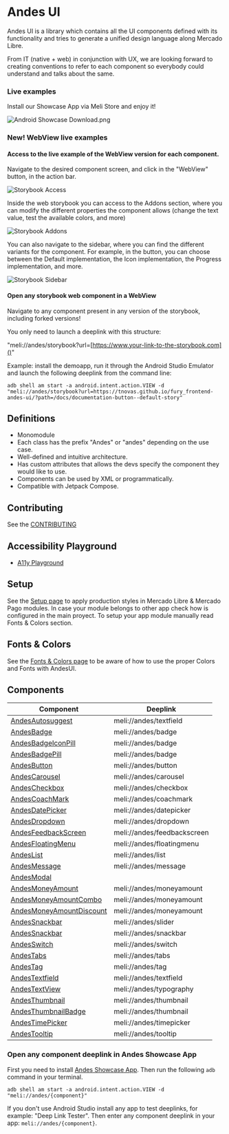 # Andes UI

Andes UI is a library which contains all the UI components defined with its functionality and tries to generate a unified design language along Mercado Libre.

From IT (native + web) in conjunction with UX, we are looking forward to creating conventions to refer to each component so everybody could understand and talks about the same.

### Live examples
Install our Showcase App via Meli Store and enjoy it!

![Android Showcase Download.png](resources/android-showcase-meli-store-download.png)

### New! WebView live examples
#### Access to the live example of the WebView version for each component.
Navigate to the desired component screen, and click in the "WebView" button, in the action bar.

![Storybook Access](resources/storybook-access.png)

Inside the web storybook you can access to the Addons section, where you can modify the different properties the component allows (change the text value, test the available colors, and more)

![Storybook Addons](resources/storybook-addons.png)

You can also navigate to the sidebar, where you can find the different variants for the component. For example, in the button, you can choose between the Default implementation, the Icon implementation, the Progress implementation, and more.

![Storybook Sidebar](resources/storybook-sidebar.png)

#### Open any storybook web component in a WebView
Navigate to any component present in any version of the storybook, including forked versions!

You only need to launch a deeplink with this structure:

"meli://andes/storybook?url=[https://www.your-link-to-the-storybook.com]()"

Example: install the demoapp, run it through the Android Studio Emulator and launch the following deeplink from the command line:

```console
adb shell am start -a android.intent.action.VIEW -d "meli://andes/storybook?url=https://tnovas.github.io/fury_frontend-andes-ui/?path=/docs/documentation-button--default-story"
```

## Definitions

* Monomodule
* Each class has the prefix "Andes" or "andes" depending on the use case.
* Well-defined and intuitive architecture.
* Has custom attributes that allows the devs specify the component they would like to use.
* Components can be used by XML or programmatically.
* Compatible with Jetpack Compose.

## Contributing
See the [CONTRIBUTING](https://github.com/mercadolibre/fury_andesui-android/blob/master/CONTRIBUTING.md)

## Accessibility Playground
* [A11y Playground](a11y-playground/A11yPlayground.md)

## Setup
See the [Setup page](Setup.md) to apply production styles in Mercado Libre & Mercado Pago modules. In case your module belongs to other app check how is configured in the main proyect. To setup your app module manually read Fonts & Colors section.

## Fonts & Colors
See the [Fonts & Colors page](Fonts&Colors.md) to be aware of how to use the proper Colors and Fonts with AndesUI.

## Components
| Component | Deeplink |
| -------- | -------- |
| [AndesAutosuggest](autosuggest/AndesAutosuggest.md) | meli://andes/textfield |
| [AndesBadge](badge/AndesBadge.md) | meli://andes/badge |
| [AndesBadgeIconPill](badge/AndesBadgeIconPill.md) | meli://andes/badge |
| [AndesBadgePill](badge/AndesBadgePill.md) | meli://andes/badge |
| [AndesButton](button/AndesButton.md) | meli://andes/button |
| [AndesCarousel](carousel/AndesCarousel.md) | meli://andes/carousel |
| [AndesCheckbox](checkbox/AndesCheckbox.md) | meli://andes/checkbox |
| [AndesCoachMark](coachmark/AndesCoachMark.md) | meli://andes/coachmark |
| [AndesDatePicker](datepicker/AndesDatePicker.md) | meli://andes/datepicker |
| [AndesDropdown](dropdown/AndesDropdown.md) | meli://andes/dropdown |
| [AndesFeedbackScreen](feedbackscreen/AndesFeedbackScreen.md) | meli://andes/feedbackscreen |
| [AndesFloatingMenu](floatingmenu/AndesFloatingMenu.md) | meli://andes/floatingmenu |
| [AndesList](list/AndesList.md) | meli://andes/list |
| [AndesMessage](message/AndesMessage.md) | meli://andes/message |
| [AndesModal](modal/AndesModal.md) |  |
| [AndesMoneyAmount](moneyamount/AndesMoneyAmount.md) | meli://andes/moneyamount |
| [AndesMoneyAmountCombo](moneyamount/AndesMoneyAmountCombo.md) | meli://andes/moneyamount |
| [AndesMoneyAmountDiscount](moneyamount/AndesMoneyAmountDiscount.md) | meli://andes/moneyamount |
| [AndesSnackbar](slider/AndesSlider.md) | meli://andes/slider |
| [AndesSnackbar](snackbar/AndesSnackbar.md) | meli://andes/snackbar |
| [AndesSwitch](switch/AndesSwitch.md) | meli://andes/switch |
| [AndesTabs](tabs/AndesTabs.md) | meli://andes/tabs |
| [AndesTag](tag/AndesTag.md) | meli://andes/tag |
| [AndesTextfield](textfield/AndesTextfield.md) | meli://andes/textfield |
| [AndesTextView](textview/AndesTextView.md) | meli://andes/typography |
| [AndesThumbnail](thumbnail/AndesThumbnail.md) | meli://andes/thumbnail |
| [AndesThumbnailBadge](thumbnail/AndesThumbnailBadge.md) | meli://andes/thumbnail |
| [AndesTimePicker](timepicker/AndesTimePicker.md) | meli://andes/timepicker |
| [AndesTooltip](tooltip/AndesTooltip.md) | meli://andes/tooltip |

### Open any component deeplink in Andes Showcase App
First you need to install [Andes Showcase App](#live-examples). Then run the following `adb` command in your terminal.
```console
adb shell am start -a android.intent.action.VIEW -d "meli://andes/{component}"
```
If you don't use Android Studio install any app to test deeplinks, for example: "Deep Link Tester". Then enter any component deeplink in your app: `meli://andes/{component}`.